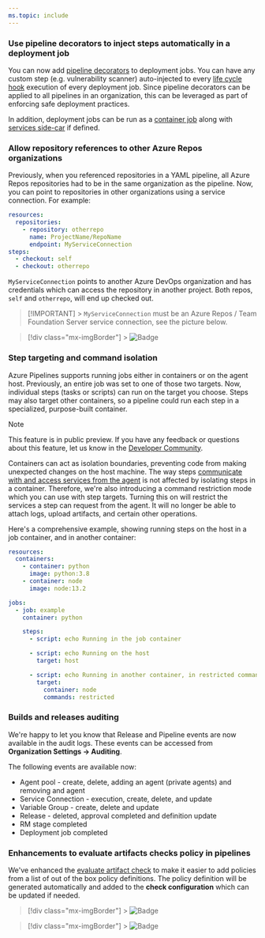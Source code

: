 ```yaml
---
ms.topic: include
---
```


### Use pipeline decorators to inject steps automatically in a deployment job

You can now add [pipeline decorators](https://docs.microsoft.com/azure/devops/extend/develop/add-pipeline-decorator) to deployment jobs. You can have any custom step (e.g. vulnerability scanner) auto-injected to every [life cycle hook](https://docs.microsoft.com/azure/devops/pipelines/process/deployment-jobs?view=azure-devops#descriptions-of-life-cycle-hooks) execution of every deployment job. Since pipeline decorators can be applied to all pipelines in an organization, this can be leveraged as part of enforcing safe deployment practices.

In addition, deployment jobs can be run as a [container job](https://docs.microsoft.com/azure/devops/pipelines/process/container-phases) along with [services side-car](https://docs.microsoft.com/azure/devops/pipelines/process/service-containers) if defined.

### Allow repository references to other Azure Repos organizations

Previously, when you referenced repositories in a YAML pipeline, all Azure Repos repositories had to be in the same organization as the pipeline. Now, you can point to repositories in other organizations using a service connection. For example:

```yaml
resources:
  repositories:
    - repository: otherrepo
      name: ProjectName/RepoName
      endpoint: MyServiceConnection
steps:
  - checkout: self
  - checkout: otherrepo
```

`MyServiceConnection` points to another Azure DevOps organization and has credentials which can access the repository in another project. Both repos, `self` and `otherrepo`, will end up checked out.

> [!IMPORTANT] > `MyServiceConnection` must be an Azure Repos / Team Foundation Server service connection, see the picture below.

> [!div class="mx-imgBorder"] > ![Badge](../../media/163_03.png)

### Step targeting and command isolation

Azure Pipelines supports running jobs either in containers or on the agent host. Previously, an entire job was set to one of those two targets. Now, individual steps (tasks or scripts) can run on the target you choose. Steps may also target other containers, so a pipeline could run each step in a specialized, purpose-built container.

> [!NOTE]
> This feature is in public preview. If you have any feedback or questions about this feature, let us know in the [Developer Community](https://developercommunity.visualstudio.com/spaces/21/index.html).

Containers can act as isolation boundaries, preventing code from making unexpected changes on the host machine. The way steps [communicate with and access services from the agent](https://docs.microsoft.com/azure/devops/pipelines/scripts/logging-commands) is not affected by isolating steps in a container. Therefore, we're also introducing a command restriction mode which you can use with step targets. Turning this on will restrict the services a step can request from the agent. It will no longer be able to attach logs, upload artifacts, and certain other operations.

Here's a comprehensive example, showing running steps on the host in a job container, and in another container:

```yaml
resources:
  containers:
    - container: python
      image: python:3.8
    - container: node
      image: node:13.2

jobs:
  - job: example
    container: python

    steps:
      - script: echo Running in the job container

      - script: echo Running on the host
        target: host

      - script: echo Running in another container, in restricted commands mode
        target:
          container: node
          commands: restricted
```

### Builds and releases auditing

We're happy to let you know that Release and Pipeline events are now available in the audit logs. These events can be accessed from **Organization Settings -> Auditing**.

The following events are available now:

- Agent pool - create, delete, adding an agent (private agents) and removing and agent
- Service Connection - execution, create, delete, and update
- Variable Group - create, delete and update
- Release - deleted, approval completed and definition update
- RM stage completed
- Deployment job completed

### Enhancements to evaluate artifacts checks policy in pipelines

We've enhanced the [evaluate artifact check](https://docs.microsoft.com/azure/devops/pipelines/process/approvals?view=azure-devops&tabs=check-pass#evaluate-artifact) to make it easier to add policies from a list of out of the box policy definitions. The policy definition will be generated automatically and added to the **check configuration** which can be updated if needed.

> [!div class="mx-imgBorder"] > ![Badge](../../media/163_04.png)

> [!div class="mx-imgBorder"] > ![Badge](../../media/163_05.png)
